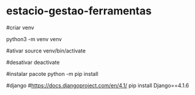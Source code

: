 # estacio-gestao-ferramentas

#criar venv
<!-- https://www.youtube.com/watch?v=LndJOSwRYOM&list=PLHWfNMxB2F4HdKbo8zdgXyxVDOxH429Ko&index=5 -->
python3 -m venv venv

#ativar
source venv/bin/activate

#desativar
deactivate

#instalar pacote
python -m pip install <package-name>

#django
#https://docs.djangoproject.com/en/4.1/
pip install Django==4.1.6

